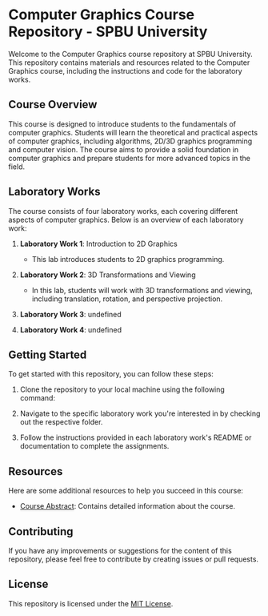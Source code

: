 # Computer Graphics Course Repository - SPBU University

Welcome to the Computer Graphics course repository at SPBU University. This repository contains materials and resources related to the Computer Graphics course, including the instructions and code for the laboratory works.

## Course Overview

This course is designed to introduce students to the fundamentals of computer graphics. Students will learn the theoretical and practical aspects of computer graphics, including algorithms, 2D/3D graphics programming and computer vision. The course aims to provide a solid foundation in computer graphics and prepare students for more advanced topics in the field.

## Laboratory Works

The course consists of four laboratory works, each covering different aspects of computer graphics. Below is an overview of each laboratory work:

1. **Laboratory Work 1**: Introduction to 2D Graphics
   - This lab introduces students to 2D graphics programming.

2. **Laboratory Work 2**: 3D Transformations and Viewing
   - In this lab, students will work with 3D transformations and viewing, including translation, rotation, and perspective projection.

3. **Laboratory Work 3**: undefined

4. **Laboratory Work 4**: undefined

## Getting Started

To get started with this repository, you can follow these steps:

1. Clone the repository to your local machine using the following command:

2. Navigate to the specific laboratory work you're interested in by checking out the respective folder.

3. Follow the instructions provided in each laboratory work's README or documentation to complete the assignments.

## Resources

Here are some additional resources to help you succeed in this course:

- [Course Abstract](undefined): Contains detailed information about the course.

## Contributing

If you have any improvements or suggestions for the content of this repository, please feel free to contribute by creating issues or pull requests.

## License

This repository is licensed under the [MIT License](LICENSE).
